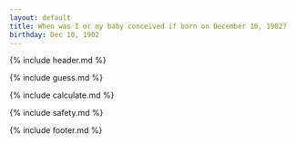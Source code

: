 ```yaml
---
layout: default
title: When was I or my baby conceived if born on December 10, 1902?
birthday: Dec 10, 1902
---
```


{% include header.md %}

{% include guess.md %}

{% include calculate.md %}

{% include safety.md %}

{% include footer.md %}



